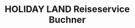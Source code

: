 ---
title: "HOLIDAY LAND Reiseservice Buchner"
url: /langenselbold/holiday-land-reiseservice-buchner/
shop: Reisebüro
---